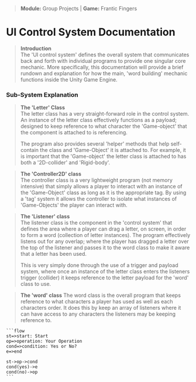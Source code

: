>**Module:** Group Projects | **Game:** Frantic Fingers  
# UI Control System Documentation
>**Introduction**  
>The 'UI control system' defines the overall system that communicates back and forth with individual programs to provide one singular core mechanic. More specifically, this documentation will provide a brief rundown and explanation for how the main, 'word building' mechanic functions inside the Unity Game Engine.

### Sub-System Explanation


>**The 'Letter' Class**  
> The letter class has a very straight-forward role in the control system. An instance of the letter class effectively functions as a payload; designed to keep reference to what character the 'Game-object' that the component is attached to is referencing.
> 
> The program also provides several 'helper' methods that help self-contain the class and 'Game-Object' it is attached to. For example, it is important that the 'Game-object' the letter class is attached to has both a '2D-collider' and 'Rigid-body'.

>**The 'Controller2D' class**  
>The controller class is a very lightweight program (not memory intensive) that simply allows a player to interact with an instance of the 'Game-Object' class as long as it is the appropriate tag. By using a 'tag' system it allows the controller to isolate what instances of 'Game-Objects' the player can interact with.

>**The 'Listener' class**  
>The listener class is the component in the 'control system' that defines the area where a player can drag a letter, on screen, in order to form a word (collection of letter instances). The program effectively listens out for any overlap; where the player has dragged a letter over the top of the listener and passes it to the word class to make it aware that a letter has been used.
>
>This is very simply done through the use of a trigger and payload system, where once an instance of the letter class enters the listeners trigger (collider) it keeps reference to the letter payload for the 'word' class to use.

>**The 'word' class**
>The word class is the overall program that keeps reference to what characters a player has used as well as each characters order. It does this by keep an array of listeners where it can have access to any characters the listeners may be keeping reference to.

```gfm
```flow
st=>start: Start
op=>operation: Your Operation
cond=>condition: Yes or No?
e=>end

st->op->cond
cond(yes)->e
cond(no)->op
​```
```
